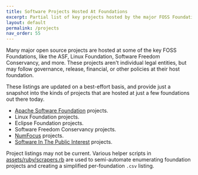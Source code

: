 ```yaml
---
title: Software Projects Hosted At Foundations 
excerpt: Partial list of key projects hosted by the major FOSS Foundations.
layout: default
permalink: /projects
nav_order: 55
---
```


Many major open source projects are hosted at some of the key FOSS Foundations, like the ASF, Linux Foundation, Software Freedom Conservancy, and more.  These projects aren't individual legal entities, but may follow governance, release, financial, or other policies at their host foundation.

These listings are updated on a best-effort basis, and provide just a snapshot into the kinds of projects that are hosted at just a few foundations out there today. 

- [Apache Software Foundation](projects-asf) projects.
- Linux Foundation projects.
- Eclipse Foundation projects.
- Software Freedom Conservancy projects.
- [NumFocus](projects-numfocus) projects.
- [Software In The Public Interest](projects-spi) projects.

Project listings may not be current.  Various helper scripts in [assets/ruby/scrapers.rb](https://github.com/Punderthings/fossfoundation/tree/main/assets/ruby/scrapers.rb) are used to semi-automate enumerating foundation projects and creating a simplified per-foundation `.csv` listing.
